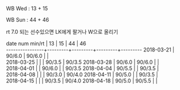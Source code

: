 WB Wed : 13 + 15

WB Sun : 44 + 46

rt 7.0 되는 선수있으면 LK에게 팔거나 W으로 올리기

date num min/rt |    13   |    15   |    44   |    46   
----------------+---------+---------+---------+---------
2018-03-21      |  90/6.0 |  90/6.0 |         |        
2018-03-25      |         |         |  90/3.5 |  90/3.5
2018-03-28      |  90/6.0 |  90/6.0 |         |        
2018-04-01      |         |  90/6.0 |         |  90/3.5
2018-04-04      |  90/5.5 |         |  90/3.5 |        
2018-04-08      |         |         |  90/3.0 |  90/4.0
2018-04-11      |  90/5.0 |         |  90/3.5 |        
2018-04-15      |         |         |  90/3.5 |  90/4.0
2018-04-18      |  90/5.0 |  90/5.5 |         |        

